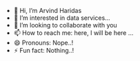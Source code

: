 - 👋 Hi, I’m Arvind Haridas
- 👀 I’m interested in data services...
- 💞️ I’m looking to collaborate with you
- 📫 How to reach me: here, I will be here ...
- 😄 Pronouns: Nope..!
- ⚡ Fun fact: Nothing..! 

<!---
dezoomcamp/dezoomcamp is a ✨ special ✨ repository because its `README.md` (this file) appears on your GitHub profile.
You can click the Preview link to take a look at your changes.
--->

